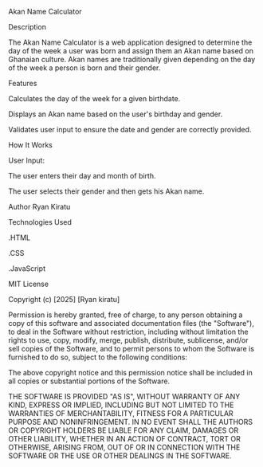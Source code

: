 Akan Name Calculator

Description

The Akan Name Calculator is a web application designed to determine the day of the week a user was born and assign them an Akan name based on Ghanaian culture. Akan names are traditionally given depending on the day of the week a person is born and their gender.

Features

Calculates the day of the week for a given birthdate.

Displays an Akan name based on the user's birthday and gender.

Validates user input to ensure the date and gender are correctly provided.

How It Works

User Input:

The user enters their day and month of birth.

The user selects their gender and then gets his Akan name.

Author
Ryan Kiratu 

Technologies Used

.HTML

.CSS

.JavaScript

MIT License

Copyright (c) [2025] [Ryan kiratu]

Permission is hereby granted, free of charge, to any person obtaining a copy
of this software and associated documentation files (the "Software"), to deal
in the Software without restriction, including without limitation the rights
to use, copy, modify, merge, publish, distribute, sublicense, and/or sell
copies of the Software, and to permit persons to whom the Software is
furnished to do so, subject to the following conditions:

The above copyright notice and this permission notice shall be included in all
copies or substantial portions of the Software.

THE SOFTWARE IS PROVIDED "AS IS", WITHOUT WARRANTY OF ANY KIND, EXPRESS OR
IMPLIED, INCLUDING BUT NOT LIMITED TO THE WARRANTIES OF MERCHANTABILITY,
FITNESS FOR A PARTICULAR PURPOSE AND NONINFRINGEMENT. IN NO EVENT SHALL THE
AUTHORS OR COPYRIGHT HOLDERS BE LIABLE FOR ANY CLAIM, DAMAGES OR OTHER
LIABILITY, WHETHER IN AN ACTION OF CONTRACT, TORT OR OTHERWISE, ARISING FROM,
OUT OF OR IN CONNECTION WITH THE SOFTWARE OR THE USE OR OTHER DEALINGS IN THE
SOFTWARE.





